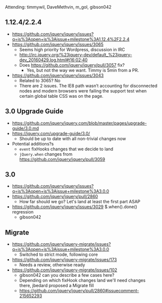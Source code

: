Attending: timmywil, DaveMethvin, m_gol, gibson042

## 1.12.4/2.2.4
* https://github.com/jquery/jquery/issues?q=is%3Aopen+is%3Aissue+milestone%3A1.12.4%2F2.2.4 
* https://github.com/jquery/jquery/issues/3065
  - Seems high priority for Wordpress, discussion in IRC
  - http://irc.jquery.org/%23jquery-dev/default_%23jquery-dev_20160429.log.html#t16:02:40 
  - Does https://github.com/jquery/jquery/pull/3057 fix?
    * Yes, but not the way we want. Timmy is 5min from a PR.
* https://github.com/jquery/jquery/issues/3043
  - Related to 3065? No
  - There are 2 issues. The IE8 path wasn’t accounting for disconnected nodes and modern browsers were failing the support test when certain global table CSS was on the page.

## 3.0 Upgrade Guide
* https://github.com/jquery/jquery.com/blob/master/pages/upgrade-guide/3.0.md
* https://jquery.com/upgrade-guide/3.0/ 
  - Should be up to date with all non-trivial changes now
* Potential additions?s
  - `event` fixHooks changes that we decide to land
  - `jQuery.when` changes from https://github.com/jquery/jquery/pull/3059

## 3.0
* https://github.com/jquery/jquery/issues?q=is%3Aopen+is%3Aissue+milestone%3A3.0.0 
* https://github.com/jquery/jquery/pull/2860
  - How far should we go? Let's land at least the first part ASAP
* https://github.com/jquery/jquery/issues/3029 $.when().done() regression
  - gibson042

## Migrate
* https://github.com/jquery/jquery-migrate/issues?q=is%3Aopen+is%3Aissue+milestone%3A3.0.0 
  - Switched to strict mode, following core
* https://github.com/jquery/jquery-migrate/issues/173
  - Needs a review, otherwise ready
* https://github.com/jquery/jquery-migrate/issues/102
  - gibson042 can you describe a few cases here?
  - Depending on which fixHook changes land we'll need changes there, jbedard proposed a Migrate fill
  - https://github.com/jquery/jquery/pull/2860#issuecomment-215652293 
